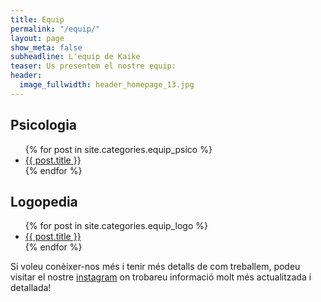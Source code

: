 ```yaml
---
title: Equip
permalink: "/equip/"
layout: page
show_meta: false
subheadline: L'equip de Kaike
teaser: Us presentem el nostre equip:
header:
  image_fullwidth: header_homepage_13.jpg
---
```


<h2>Psicologia</h2>
<ul>
    {% for post in site.categories.equip_psico %}
    <li><a href="{{ site.url }}{{ site.baseurl }}{{ post.url }}">{{ post.title }}</a></li>
    {% endfor %}
</ul>

<h2>Logopedia</h2>
<ul>
    {% for post in site.categories.equip_logo %}
    <li><a href="{{ site.url }}{{ site.baseurl }}{{ post.url }}">{{ post.title }}</a></li>
    {% endfor %}
</ul>

Si voleu conèixer-nos més i tenir més detalls de com treballem, podeu visitar el nostre <a href="https://www.instagram.com/kaikepsicologialogopedia/">instagram</a> on trobareu informació molt més actualitzada i detallada!